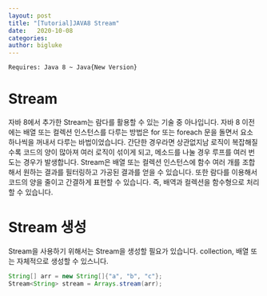 ```yaml
---
layout: post
title: "[Tutorial]JAVA8 Stream"
date:   2020-10-08
categories:
author: bigluke
---
```


```
Requires: Java 8 ~ Java{New Version}
```

# Stream
자바 8에서 추가한 Stream는 람다를 활용할 수 있는 기술 중 아나입니다. 자바 8 이전에는 배열 또는 컬렉션 인스턴스를 다루는 방법은 for 또는 foreach 문을 돌면서 요소 하나씩을 꺼내서 다루는 바법이었습니다. 간단한 경우라면 상관없지남 로직이 복잡해질수록 코드의 양이 많아져 여러 로직이 섞이게 되고, 메소드를 나눌 경우 루프를 여러 번 도는 경우가 발생합니다.
Stream은 배열 또는 컬렉션 인스턴스에 함수 여러 개를 조합해서 원하는 결과를 필터링하고 가공된 결과를 얻을 수 있습니다. 또한 람다를 이용해서 코드의 양을 줄이고 간결하게 표현할 수 있습니다. 즉, 배역과 컬렉션을 함수형으로 처리할 수 있습니다.

# Stream 생성
Stream을 사용하기 위해서는 Stream을 생성할 필요가 있습니다. collection, 배열 또는 자체적으로 생성할 수 있스니다.

```groovy
String[] arr = new String[]{"a", "b", "c"};
Stream<String> stream = Arrays.stream(arr);
```
